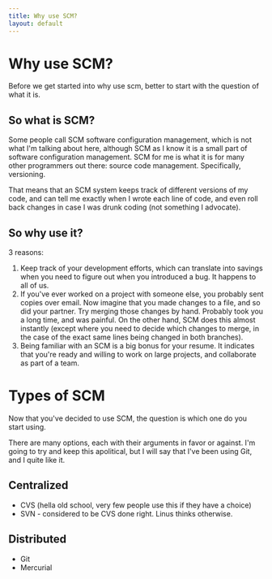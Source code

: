 ```yaml
---
title: Why use SCM?
layout: default
---
```


Why use SCM?
============
Before we get started into why use scm, better to start with the question of what it is.

So what is SCM?
---------------
Some people call SCM software configuration management, which is not what I'm talking about here, although SCM as I know it is a small part of software configuration management. SCM for me is what it is for many other programmers out there: source code management. Specifically, versioning.

That means that an SCM system keeps track of different versions of my code, and can tell me exactly when I wrote each line of code, and even roll back changes in case I was drunk coding (not something I advocate).

So why use it?
--------------
3 reasons:

1. Keep track of your development efforts, which can translate into savings when you need to figure out when you introduced a bug. It happens to all of us.
2. If you've ever worked on a project with someone else, you probably sent copies over email. Now imagine that you made changes to a file, and so did your partner. Try merging those changes by hand. Probably took you a long time, and was painful. On the other hand, SCM does this almost instantly (except where you need to decide which changes to merge, in the case of the exact same lines being changed in both branches).
3. Being familiar with an SCM is a big bonus for your resume. It indicates that you're ready and willing to work on large projects, and collaborate as part of a team.

Types of SCM
============
Now that you've decided to use SCM, the question is which one do you start using.

There are many options, each with their arguments in favor or against. I'm going to try and keep this apolitical, but I will say that I've been using Git, and I quite like it.

Centralized
-----------
* CVS (hella old school, very few people use this if they have a choice)
* SVN - considered to be CVS done right. Linus thinks otherwise.

Distributed
-----------
* Git
* Mercurial